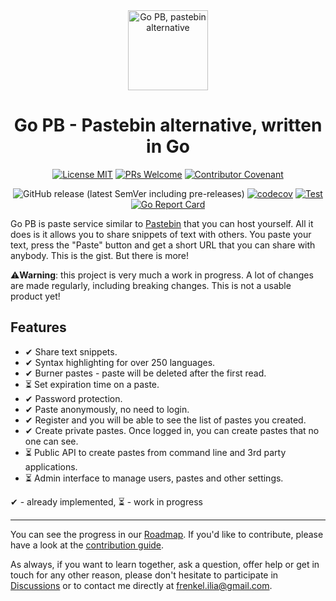 <div align="center">
 <img src="https://github.com/iliafrenkel/go-pb/blob/e75e6b12af39d83c527676debcd5b4de9d9a01e1/src/web/assets/bighead.svg" width="128px" height="128px" alt="Go PB, pastebin alternative"/>
 <h1>Go PB - Pastebin alternative, written in Go</h1>

[![License MIT](https://img.shields.io/badge/license-MIT-green)](./LICENSE.txt)
[![PRs Welcome](https://img.shields.io/badge/PRs-welcome-brightgreen.svg)](http://makeapullrequest.com)
[![Contributor Covenant](https://img.shields.io/badge/Contributor%20Covenant-2.0-4baaaa.svg)](./docs/CODE_OF_CONDUCT.md)

![GitHub release (latest SemVer including pre-releases)](https://img.shields.io/github/v/release/iliafrenkel/go-pb?include_prereleases&sort=semver)
[![codecov](https://codecov.io/gh/iliafrenkel/go-pb/branch/main/graph/badge.svg?token=WR1DWNVE58)](https://codecov.io/gh/iliafrenkel/go-pb)
[![Test](https://github.com/iliafrenkel/go-pb/actions/workflows/test.yml/badge.svg?branch=main)](https://github.com/iliafrenkel/go-pb/actions/workflows/test.yml)
[![Go Report Card](https://goreportcard.com/badge/github.com/iliafrenkel/go-pb)](https://goreportcard.com/report/github.com/iliafrenkel/go-pb)
 
</div>

Go PB is paste service similar to [Pastebin](https://pastebin.com) that you can
host yourself. All it does is it allows you to share snippets of text with
others. You paste your text, press the "Paste" button and get a short URL that
you can share with anybody. This is the gist. But there is more!

⚠**Warning**: this project is very much a work in progress. A lot of changes are
made regularly, including breaking changes. This is not a usable product yet!

## Features

- ✔ Share text snippets.
- ✔ Syntax highlighting for over 250 languages.
- ✔ Burner pastes - paste will be deleted after the first read.
- ⏳ Set expiration time on a paste.
- ✔ Password protection.
- ✔ Paste anonymously, no need to login.
- ✔ Register and you will be able to see the list of pastes you created.
- ✔ Create private pastes. Once logged in, you can create pastes that no one can see.
- ⏳ Public API to create pastes from command line and 3rd party applications.
- ⏳ Admin interface to manage users, pastes and other settings.

✔ - already implemented,
⏳ - work in progress

---

You can see the progress in our [Roadmap](https://github.com/iliafrenkel/go-pb/projects/1).
If you'd like to contribute, please have a look at the [contribution guide](https://github.com/iliafrenkel/go-pb/blob/4d827459e11965778f8608b97936576bd81b55f6/docs/CONTRIBUTING.md).

As always, if you want to learn together, ask a question, offer help or get in
touch for any other reason, please don't hesitate to participate in
[Discussions](https://github.com/iliafrenkel/go-pb/discussions) or to contact
me directly at [frenkel.ilia@gmail.com](mailto:frenkel.ilia@gmail.com).
